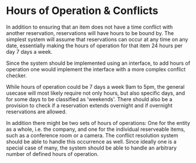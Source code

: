 Hours of Operation & Conflicts
==============================
In addition to ensuring that an item does not have a time conflict with another
reservation, reservations will have hours to be bound by. The simplest
system will assume that reservations can occur at any time on any
date, essentially making the hours of operation for that item 24 hours per day
7 days a week.

Since the system should be implemented using an interface, to add hours of
operation one would implement the interface with a more complex conflict
checker.

While hours of operation could be 7 days a week 9am to 5pm, the general usecase
will most likely require not only hours, but also specific days, and for some
days to be classified as 'weekends'. There should also be a provision to check
if a reservation extends overnight and if overnight reservations are allowed.

In addition there might be two sets of hours of operations: One for the entity
as a whole, i.e. the company, and one for the individual reserveable items, such
as a conference room or a camera. The conflict resolution system should be able
to handle this occurrence as well. Since ideally one is a special case of many,
the system should be able to handle an arbitrary number of defined hours of
operation.
